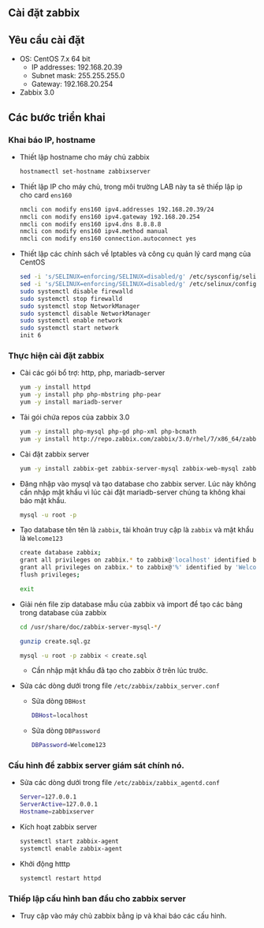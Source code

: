 ## Cài đặt zabbix

## Yêu cầu cài đặt
- OS: CentOS 7.x 64 bit
	- IP addresses: 192.168.20.39
	- Subnet mask: 255.255.255.0
	- Gateway: 192.168.20.254
- Zabbix 3.0

## Các bước triển khai

### Khai báo IP, hostname 
- Thiết lập hostname cho máy chủ zabbix
	```sh
	hostnamectl set-hostname zabbixserver
	```
	
- Thiết lập IP cho máy chủ, trong môi trường LAB này ta sẽ thiếp lập ip cho card `ens160`
	```sh
	nmcli con modify ens160 ipv4.addresses 192.168.20.39/24
	nmcli con modify ens160 ipv4.gateway 192.168.20.254
	nmcli con modify ens160 ipv4.dns 8.8.8.8
	nmcli con modify ens160 ipv4.method manual
	nmcli con modify ens160 connection.autoconnect yes
	```
	
- Thiết lập các chính sách về Iptables và công cụ quản lý card mạng của CentOS
	```sh
	sed -i 's/SELINUX=enforcing/SELINUX=disabled/g' /etc/sysconfig/selinux
	sed -i 's/SELINUX=enforcing/SELINUX=disabled/g' /etc/selinux/config
	sudo systemctl disable firewalld
	sudo systemctl stop firewalld
	sudo systemctl stop NetworkManager
	sudo systemctl disable NetworkManager
	sudo systemctl enable network
	sudo systemctl start network
	init 6
	```

### Thực hiện cài đặt zabbix 

- Cài các gói bổ trợ: http, php, mariadb-server
	```sh
	yum -y install httpd
	yum -y install php php-mbstring php-pear
	yum -y install mariadb-server
	```

- Tải gói chứa repos của zabbix 3.0
	```sh
	yum -y install php-mysql php-gd php-xml php-bcmath
	yum -y install http://repo.zabbix.com/zabbix/3.0/rhel/7/x86_64/zabbix-release-3.0-1.el7.noarch.rpm
	```
	
- Cài đặt zabbix server 
	```sh
	yum -y install zabbix-get zabbix-server-mysql zabbix-web-mysql zabbix-agent 
	```

- Đăng nhập vào mysql và tạo database cho zabbix server. Lúc này không cần nhập mật khẩu vì lúc cài đặt mariadb-server chúng ta không khai báo mật khẩu. 
	```sh
	mysql -u root -p 
	```
	
- Tạo database tên tên là `zabbix`, tài khoản truy cập là `zabbix` và mật khẩu là `Welcome123`
	```sh	
	create database zabbix; 
	grant all privileges on zabbix.* to zabbix@'localhost' identified by 'Welcome123'; 
	grant all privileges on zabbix.* to zabbix@'%' identified by 'Welcome123'; 
	flush privileges; 
	
	exit
	```

- Giải nén file zip database mẫu của zabbix và import để tạo các bảng trong database của zabbix 
	```sh
	cd /usr/share/doc/zabbix-server-mysql-*/ 

	gunzip create.sql.gz 

	mysql -u root -p zabbix < create.sql
	```
	- Cần nhập mật khẩu đã tạo cho zabbix ở trên lúc trước.

- Sửa các dòng dưới trong file `/etc/zabbix/zabbix_server.conf`

	- Sửa dòng `DBHost`
		```sh
		DBHost=localhost
		```
	- Sửa dòng `DBPassword`
		```sh
		DBPassword=Welcome123
		```

### Cấu hình để zabbix server giám sát chính nó.

- Sửa các dòng dưới trong file `/etc/zabbix/zabbix_agentd.conf`
	```sh
	Server=127.0.0.1
	ServerActive=127.0.0.1
	Hostname=zabbixserver
	```

- Kích hoạt zabbix server 
	```sh
	systemctl start zabbix-agent 
	systemctl enable zabbix-agent 
	```
	
- Khởi động htttp
	```sh
	systemctl restart httpd 
	```
	
### Thiếp lập cấu hình ban đầu cho zabbix server

- Truy cập vào máy chủ zabbix bằng ip và khai báo các cấu hình. 